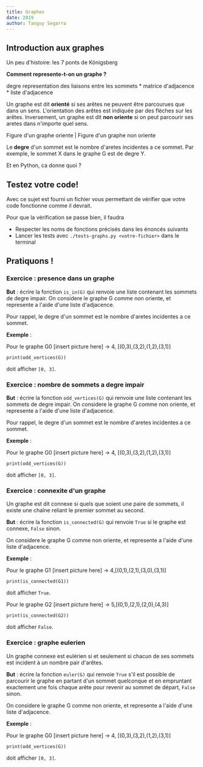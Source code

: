 ```yaml
---
title: Graphes
date: 2019
author: Tanguy Segarra
---
```


## Introduction aux graphes

Un peu d'histoire: les 7 ponts de Königsberg

**Comment represente-t-on un graphe ?**

degre
representation des liaisons entre les sommets
    * matrice d'adjacence
    * liste d'adjacence

Un graphe est dit **orienté** si ses arêtes ne peuvent être parcourues que dans
un sens. L'orientation des arêtes est indiquée par des flèches sur les arêtes.
Inversement, un graphe est dit **non oriente** si on peut parcourir ses aretes
dans n'importe quel sens.

Figure d'un graphe oriente | Figure d'un graphe non oriente

Le **degre** d'un sommet est le nombre d'aretes incidentes a ce sommet.
Par exemple, le sommet X dans le graphe G est de degre Y.

Et en Python, ca donne quoi ?

## Testez votre code!

Avec ce sujet est fourni un fichier vous permettant de vérifier que votre code
fonctionne comme il devrait.

Pour que la vérification se passe bien, il faudra
- Respecter les noms de fonctions précisés dans les énoncés suivants
- Lancer les tests avec `./tests-graphs.py <votre-fichier>` dans le terminal


## Pratiquons !

### Exercice : presence dans un graphe

**But** : écrire la fonction `is_in(G)` qui renvoie une liste contenant
les sommets de degre impair.  On considere le graphe G comme non oriente, et
represente a l'aide d'une liste d'adjacence.

Pour rappel, le degre d'un sommet est le nombre d'aretes incidentes a ce sommet.

**Exemple** :

Pour le graphe G0 [insert picture here] -> 4, [(0,3),(3,2),(1,2),(3,1)]

```
print(odd_vertices(G))
```

doit afficher `[0, 3]`.


### Exercice : nombre de sommets a degre impair

**But** : écrire la fonction `odd_vertices(G)` qui renvoie une liste contenant
les sommets de degre impair.  On considere le graphe G comme non oriente, et
represente a l'aide d'une liste d'adjacence.

Pour rappel, le degre d'un sommet est le nombre d'aretes incidentes a ce sommet.

**Exemple** :

Pour le graphe G0 [insert picture here] -> 4, [(0,3),(3,2),(1,2),(3,1)]

```
print(odd_vertices(G))
```

doit afficher `[0, 3]`.

### Exercice : connexite d'un graphe

Un graphe est dit connexe si quels que soient une paire de sommets, il existe
une chaîne reliant le premier sommet au second.

**But** : écrire la fonction `is_connected(G)` qui renvoie `True` si le graphe
est connexe, `False` sinon.

On considere le graphe G comme non oriente, et represente a l'aide d'une liste
d'adjacence.


**Exemple** :

Pour le graphe G1 [insert picture here] -> 4,[(0,1),(2,1),(3,0),(3,1)]

```
print(is_connected(G1))
```

doit afficher `True`.

Pour le graphe G2 [insert picture here] -> 5,[(0,1),(2,1),(2,0),(4,3)]

```
print(is_connected(G2))
```

doit afficher `False`.

### Exercice : graphe eulerien

Un graphe connexe est eulérien si et seulement si chacun de ses sommets est
incident à un nombre pair d'arêtes.

**But** : écrire la fonction `euler(G)` qui renvoie `True` s'il est possible de
parcourir le graphe en partant d'un sommet quelconque et en empruntant
exactement une fois chaque arête pour revenir au sommet de départ, `False` sinon.

On considere le graphe G comme non oriente, et represente a l'aide d'une liste
d'adjacence.

**Exemple** :

Pour le graphe G0 [insert picture here] -> 4, [(0,3),(3,2),(1,2),(3,1)]

```
print(odd_vertices(G))
```

doit afficher `[0, 3]`.
